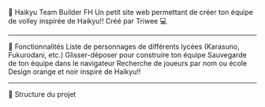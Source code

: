 🏐 Haikyu Team Builder FH
Un petit site web permettant de créer ton équipe de volley inspirée de Haikyu!!
Créé par Triwee 💻

---

🚀 Fonctionnalités
Liste de personnages de différents lycées (Karasuno, Fukurodani, etc.)
Glisser-déposer pour construire ton équipe
Sauvegarde de ton équipe dans le navigateur
Recherche de joueurs par nom ou école
Design orange et noir inspiré de Haikyu!!

---

🧩 Structure du projet
